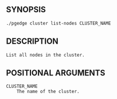 
## SYNOPSIS
    ./pgedge cluster list-nodes CLUSTER_NAME

## DESCRIPTION
    List all nodes in the cluster.

## POSITIONAL ARGUMENTS
    CLUSTER_NAME
        The name of the cluster.
